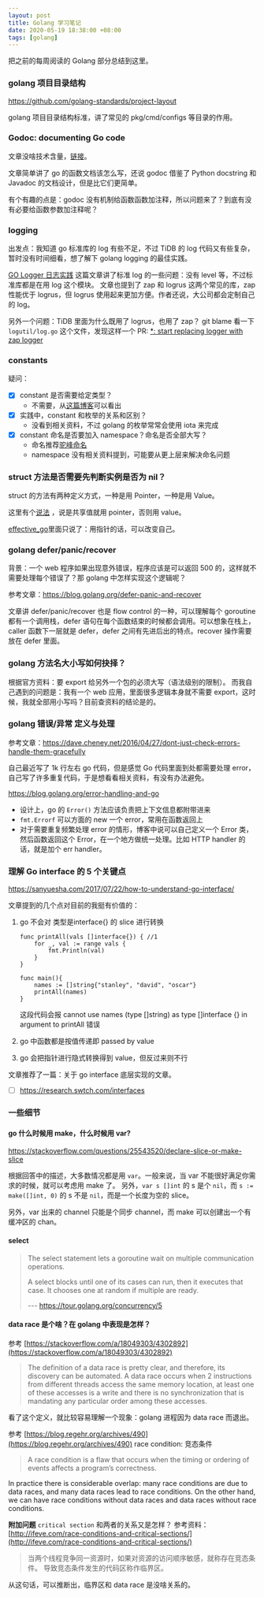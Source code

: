 ```yaml
---
layout: post
title: Golang 学习笔记
date: 2020-05-19 18:38:00 +08:00
tags: [golang]
---
```


把之前的每周阅读的 Golang 部分总结到这里。


### golang 项目目录结构

<https://github.com/golang-standards/project-layout>

golang 项目目录结构标准，讲了常见的 pkg/cmd/configs 等目录的作用。

### Godoc: documenting Go code

文章没啥技术含量，[链接](https://blog.golang.org/godoc-documenting-go-code)。

文章简单讲了 go 的函数文档该怎么写，还说 godoc 借鉴了 Python docstring 和 Javadoc 的文档设计，但是比它们更简单。

有个有趣的点是：godoc 没有机制给函数函数加注释，所以问题来了？到底有没有必要给函数参数加注释呢？


### logging
出发点：我知道 go 标准库的 log 有些不足，不过 TiDB 的 log 代码又有些复杂，暂时没有时间细看，想了解下 golang logging 的最佳实践。

[GO Logger 日志实践](https://www.imhanjm.com/2017/05/19/go%20logger%20%E6%97%A5%E5%BF%97%E5%AE%9E%E8%B7%B5/)
这篇文章讲了标准 log 的一些问题：没有 level 等，不过标准库都是在用 log 这个模块。
文章也提到了 zap 和 logrus 这两个常见的库，zap 性能优于 logrus，但 logrus 使用起来更加方便。作者还说，大公司都会定制自己的 log。

另外一个问题：TiDB 里面为什么既用了 logrus，也用了 zap？
git blame 看一下 `logutil/log.go` 这个文件，发现这样一个 PR: [*: start replacing logger with zap logger ](https://github.com/pingcap/tidb/pull/9279)

### constants
疑问：
- [x] constant 是否需要给定类型？
  - 不需要，从[这篇博客](https://blog.golang.org/constants)可以看出
- [x] 实践中，constant 和枚举的关系和区别？
  - 没看到相关资料，不过 golang 的枚举常常会使用 iota 来完成
- [x] constant 命名是否要加入 namespace？命名是否全部大写？
  - 命名推荐[驼峰命名](https://stackoverflow.com/a/22688926/4302892)
  - namespace 没有相关资料提到，可能要从更上层来解决命名问题

### struct 方法是否需要先判断实例是否为 nil？

struct 的方法有两种定义方式，一种是用 Pointer，一种是用 Value。

这里有个[说法](https://dev.to/chen/gos-method-receiver-pointer-vs-value-1kl8) ，说是共享值就用 pointer，否则用 value。

[effective_go](https://golang.org/doc/effective_go.html#pointers_vs_values)里面只说了：用指针的话，可以改变自己。

### golang defer/panic/recover
背景：一个 web 程序如果出现意外错误，程序应该是可以返回 500 的，这样就不需要处理每个错误了？那 golang 中怎样实现这个逻辑呢？

参考文章：https://blog.golang.org/defer-panic-and-recover

文章讲 defer/panic/recover 也是 flow control 的一种，可以理解每个 goroutine 都有一个调用栈，defer 语句在每个函数结束的时候都会调用。可以想象在栈上，caller 函数下一层就是 defer，defer 之间有先进后出的特点。recover 操作需要放在 defer 里面。

### golang 方法名大小写如何抉择？
根据官方资料：要 export 给另外一个包的必须大写（语法级别的限制）。
而我自己遇到的问题是：我有一个 web 应用，里面很多逻辑本身就不需要 export，这时候，我就全部用小写吗？目前查资料的结论是的。

### golang 错误/异常 定义与处理

参考文章：https://dave.cheney.net/2016/04/27/dont-just-check-errors-handle-them-gracefully

自己最近写了 1k 行左右 go 代码，但是感觉 Go 代码里面到处都需要处理 error，自己写了许多重复代码，于是想看看相关资料，有没有办法避免。

<https://blog.golang.org/error-handling-and-go>

- 设计上，go 的 `Error()` 方法应该负责把上下文信息都附带进来
- `fmt.Errorf` 可以方面的 new 一个 error，常用在函数返回上
- 对于需要重复频繁处理 error 的情形，博客中说可以自己定义一个 Error 类，然后函数返回这个 Error，在一个地方做统一处理。比如 HTTP handler 的话，就是加个 err handler。

### 理解 Go interface 的 5 个关键点

https://sanyuesha.com/2017/07/22/how-to-understand-go-interface/

文章提到的几个点对目前的我挺有价值的：
1. go 不会对 类型是interface{} 的 slice 进行转换
    ```golang
    func printAll(vals []interface{}) { //1
        for _, val := range vals {
            fmt.Println(val)
        }
    }

    func main(){
        names := []string{"stanley", "david", "oscar"}
        printAll(names)
    }
    ```
    这段代码会报 cannot use names (type []string) as type []interface {} in argument to printAll 错误

1. go 中函数都是按值传递即 passed by value
1. go 会把指针进行隐式转换得到 value，但反过来则不行

文章推荐了一篇：关于 go interface 底层实现的文章。
- [ ] https://research.swtch.com/interfaces

### 一些细节

#### go 什么时候用 make，什么时候用 var?

https://stackoverflow.com/questions/25543520/declare-slice-or-make-slice

根据回答中的描述，大多数情况都是用 `var`。一般来说，当 var 不能很好满足你需求的时候，就可以考虑用 make 了。
另外，`var s []int` 的 s 是个 `nil`，而 `s := make([]int, 0)` 的 s 不是 `nil`，而是一个长度为空的 slice。

另外，var 出来的 channel 只能是个同步 channel，而 make 可以创建出一个有缓冲区的 chan。

#### select

> The select statement lets a goroutine wait on multiple communication operations.
>
> A select blocks until one of its cases can run, then it executes that case. It chooses one at random if multiple are ready.
>
> --- https://tour.golang.org/concurrency/5

#### data race 是个啥？在 golang 中表现是怎样？

参考 [https://stackoverflow.com/a/18049303/4302892](https://stackoverflow.com/a/18049303/4302892)

> The definition of a data race is pretty clear, and therefore, its discovery can be automated. A data race occurs when 2 instructions from different threads access the same memory location, at least one of these accesses is a write and there is no synchronization that is mandating any particular order among these accesses.

看了这个定义，就比较容易理解一个现象：golang 进程因为 data race 而退出。

参考 [https://blog.regehr.org/archives/490](https://blog.regehr.org/archives/490)
race condition: 竞态条件

> A race condition is a flaw that occurs when the timing or ordering of events affects a program’s correctness.

In practice there is considerable overlap: many race conditions are due to data races, and many data races lead to race conditions. On the other hand, we can have race conditions without data races and data races without race conditions.

**附加问题** `critical section` 和两者的关系又是怎样？
参考资料：[http://ifeve.com/race-conditions-and-critical-sections/](http://ifeve.com/race-conditions-and-critical-sections/)

> 当两个线程竞争同一资源时，如果对资源的访问顺序敏感，就称存在竞态条件。
> 导致竞态条件发生的代码区称作临界区。

从这句话，可以推断出，临界区和 data race 是没啥关系的。
